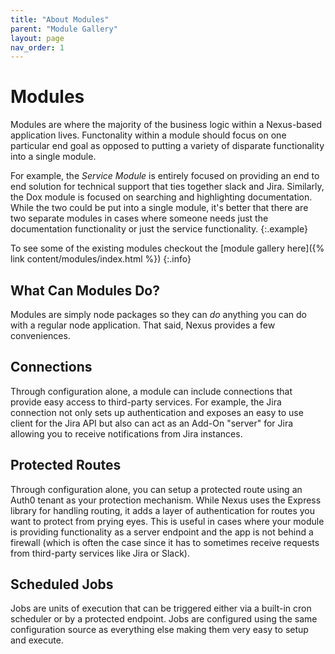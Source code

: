```yaml
---
title: "About Modules"
parent: "Module Gallery"
layout: page
nav_order: 1
---
```

# Modules
Modules are where the majority of the business logic within a Nexus-based application lives.  Functonality within a module should focus on one particular end goal as opposed to putting a variety of disparate functionality into a single module.  

For example, the _Service Module_ is entirely focused on providing an end to end solution for technical support that ties together slack and Jira.  Similarly, the Dox module is focused on searching and highlighting documentation.  While the two could be put into a single module, it's better that there are two separate modules in cases where someone needs just the documentation functionality or just the service functionality.
{:.example}

To see some of the existing modules checkout the [module gallery here]({% link content/modules/index.html %})
{:.info}

## What Can Modules Do?
Modules are simply node packages so they can _do_ anything you can do with a regular node application.  That said, Nexus provides a few conveniences.  

## Connections
Through configuration alone, a module can include connections that provide easy access to third-party services. For example, the Jira connection not only sets up authentication and exposes an easy to use client for the Jira API but also can act as an Add-On "server" for Jira allowing you to receive notifications from Jira instances.

## Protected Routes
Through configuration alone, you can setup a protected route using an Auth0 tenant as your protection mechanism.  While Nexus uses the Express library for handling routing, it adds a layer of authentication for routes you want to protect from prying eyes.  This is useful in cases where your module is providing functionality as a server endpoint and the app is not behind a firewall (which is often the case since it has to sometimes receive requests from third-party services like Jira or Slack).

## Scheduled Jobs
Jobs are units of execution that can be triggered either via a built-in cron scheduler or by a protected endpoint.  Jobs are configured using the same configuration source as everything else making them very easy to setup and execute.


